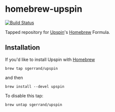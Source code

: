 # homebrew-upspin

[![Build Status](https://travis-ci.org/sgerrand/homebrew-upspin.svg?branch=master)](https://travis-ci.org/sgerrand/homebrew-upspin)

Tapped repository for [Upspin][upspin]'s [Homebrew][homebrew] Formula.

## Installation

If you'd like to install Upspin with [Homebrew][homebrew]

    brew tap sgerrand/upspin

and then

    brew install --devel upspin

To disable this tap:

    brew untap sgerrand/upspin

[homebrew]: https://brew.sh
[upspin]: https://upspin.io
